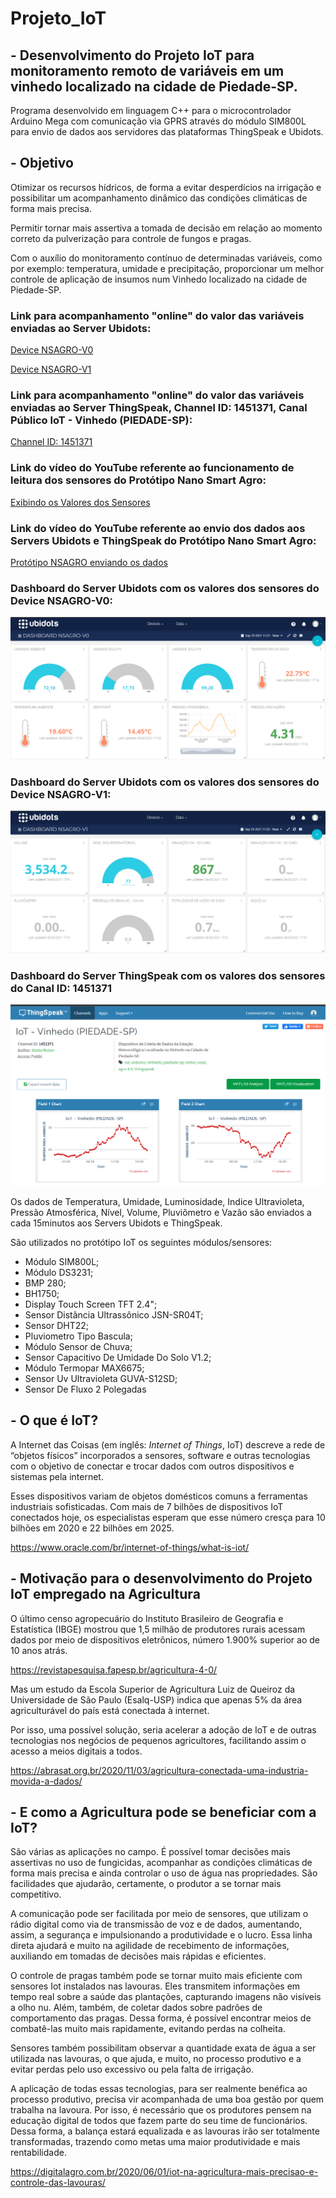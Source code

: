 # Projeto_IoT

## - Desenvolvimento do Projeto IoT para monitoramento remoto de variáveis em um vinhedo localizado na cidade de Piedade-SP.

Programa desenvolvido em linguagem C++ para o microcontrolador Arduino Mega com comunicação via GPRS através do módulo SIM800L para envio de dados aos servidores das plataformas ThingSpeak e Ubidots.

## - Objetivo

Otimizar os recursos hídricos, de forma a evitar desperdícios na irrigação e possibilitar um acompanhamento dinâmico das condições climáticas de forma mais precisa. 

Permitir tornar mais assertiva a tomada de decisão em relação ao momento correto da pulverização para controle de fungos e pragas. 

Com o auxílio do monitoramento contínuo de determinadas variáveis, como por exemplo: temperatura, umidade e precipitação, proporcionar um melhor controle de aplicação de insumos num Vinhedo localizado na cidade de Piedade-SP.

### Link para acompanhamento "online" do valor das variáveis enviadas ao Server Ubidots:

[Device NSAGRO-V0](https://stem.ubidots.com/app/dashboards/public/dashboard/RM46zAAWtc7iVD0QDzJpVMZH8U6MNa2qeC3lKmuj2_c?displayTitle=true&embed=true%22%3E%3C/iframe%3E)

[Device NSAGRO-V1](https://stem.ubidots.com/app/dashboards/public/dashboard/r6Hq_Z0B86hJZDFtLyvHuj6fIT5ylKLKyef7xHg364U?displayTitle=true&embed=true%22%3E%3C/iframe%3E)

### Link para acompanhamento "online" do valor das variáveis enviadas ao Server ThingSpeak, Channel ID: 1451371, Canal Público IoT - Vinhedo (PIEDADE-SP):
[Channel ID: 1451371](https://thingspeak.com/channels/1451371)

### Link do vídeo do YouTube referente ao funcionamento de leitura dos sensores do Protótipo Nano Smart Agro:

[Exibindo os Valores dos Sensores](https://www.youtube.com/watch?v=MGhgLQITPXU)

### Link do vídeo do YouTube referente ao envio dos dados aos Servers Ubidots e ThingSpeak do Protótipo Nano Smart Agro:

[Protótipo NSAGRO enviando os dados](https://www.youtube.com/watch?v=kZP03ruk-PY)

### Dashboard do Server Ubidots com os valores dos sensores do Device NSAGRO-V0:

![Gráfico](Dashboard1.PNG)

### Dashboard do Server Ubidots com os valores dos sensores do Device NSAGRO-V1:

![Gráfico](Dashboard3.PNG)

### Dashboard do Server ThingSpeak com os valores dos sensores do Canal ID: 1451371

![Gráfico](Dashboard2.PNG)

Os dados de Temperatura, Umidade, Luminosidade, Indice Ultravioleta, Pressão Atmosférica, Nível, Volume, Pluviômetro e Vazão são enviados a cada 15minutos aos Servers Ubidots e ThingSpeak.

São utilizados no protótipo IoT os seguintes módulos/sensores: 
 - Módulo SIM800L;
 - Módulo DS3231;
 - BMP 280; 
 - BH1750;
 - Display Touch Screen TFT 2.4";
 - Sensor Distância Ultrassônico JSN-SR04T;
 - Sensor DHT22;
 - Pluviometro Tipo Bascula;
 - Módulo Sensor de Chuva;
 - Sensor Capacitivo De Umidade Do Solo V1.2;
 - Módulo Termopar MAX6675;
 - Sensor Uv Ultravioleta GUVA-S12SD;
 - Sensor De Fluxo 2 Polegadas
 
 
## - O que é IoT?

A Internet das Coisas (em inglês: *Internet of Things*, IoT) descreve a rede de “objetos físicos” incorporados a sensores, software e outras tecnologias com o objetivo de conectar e trocar dados com outros dispositivos e sistemas pela internet. 

Esses dispositivos variam de objetos domésticos comuns a ferramentas industriais sofisticadas. Com mais de 7 bilhões de dispositivos IoT conectados hoje, os especialistas esperam que esse número cresça para 10 bilhões em 2020 e 22 bilhões em 2025.

<https://www.oracle.com/br/internet-of-things/what-is-iot/>

## - Motivação para o desenvolvimento do Projeto IoT empregado na Agricultura

O último censo agropecuário do Instituto Brasileiro de Geografia e Estatística (IBGE) mostrou que 1,5 milhão de produtores rurais acessam dados por meio de dispositivos eletrônicos, número 1.900% superior ao de 10 anos atrás.

<https://revistapesquisa.fapesp.br/agricultura-4-0/>

Mas um estudo da Escola Superior de Agricultura Luiz de Queiroz da Universidade de São Paulo (Esalq-USP) indica que apenas 5% da área agriculturável do país está conectada à internet.

Por isso, uma possível solução, seria acelerar a adoção de IoT e de outras tecnologias nos negócios de pequenos agricultores, facilitando assim o acesso a meios digitais a todos.  

<https://abrasat.org.br/2020/11/03/agricultura-conectada-uma-industria-movida-a-dados/>

## - E como a Agricultura pode se beneficiar com a IoT?

São várias as aplicações no campo. É possível tomar decisões mais assertivas no uso de fungicidas, acompanhar as condições climáticas de forma mais precisa e ainda controlar o uso de água nas propriedades. São facilidades que ajudarão, certamente, o produtor a se tornar mais competitivo.

A comunicação pode ser facilitada por meio de sensores, que utilizam o rádio digital como via de transmissão de voz e de dados, aumentando, assim, a segurança e impulsionando a produtividade e o lucro. Essa linha direta ajudará e muito na agilidade de recebimento de informações, auxiliando em tomadas de decisões mais rápidas e eficientes.

O controle de pragas também pode se tornar muito mais eficiente com sensores Iot instalados nas lavouras. Eles transmitem informações em tempo real sobre a saúde das plantações, capturando imagens não visíveis a olho nu. Além, também, de coletar dados sobre padrões de comportamento das pragas. Dessa forma, é possível encontrar meios de combatê-las muito mais rapidamente, evitando perdas na colheita.

Sensores também possibilitam observar a quantidade exata de água a ser utilizada nas lavouras, o que ajuda, e muito, no processo produtivo e a evitar perdas pelo uso excessivo ou pela falta de irrigação.

A aplicação de todas essas tecnologias, para ser realmente benéfica ao processo produtivo, precisa vir acompanhada de uma boa gestão por quem trabalha na lavoura. Por isso, é necessário que os produtores pensem na educação digital de todos que fazem parte do seu time de funcionários. Dessa forma, a balança estará equalizada e as lavouras irão ser totalmente transformadas, trazendo como metas uma maior produtividade e mais rentabilidade.

<https://digitalagro.com.br/2020/06/01/iot-na-agricultura-mais-precisao-e-controle-das-lavouras/>




